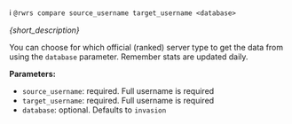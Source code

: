 :information_source:️ `@rwrs compare source_username target_username <database>`

_{short_description}_

You can choose for which official (ranked) server type to get the data from using the `database` parameter. Remember stats are updated daily.

**Parameters:**

- `source_username`: required. Full username is required
- `target_username`: required. Full username is required
- `database`: optional. Defaults to `invasion`